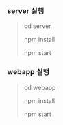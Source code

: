 ### server 실행

> cd server
>
> npm install
>
> npm start

### webapp 실행

> cd webapp
>
> npm install
>
> npm start
